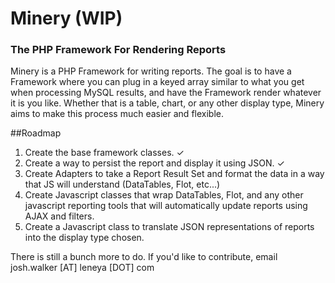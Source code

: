 # Minery (WIP)
### The PHP Framework For Rendering Reports

Minery is a PHP Framework for writing reports. The goal is to have a Framework where you can plug in a keyed array similar to what you get when processing MySQL results, and have the Framework render whatever it is you like. Whether that is a table, chart, or any other display type, Minery aims to make this process much easier and flexible. 

##Roadmap 

1. Create the base framework classes. &#x2713;
2. Create a way to persist the report and display it using JSON. &#x2713;
3. Create Adapters to take a Report Result Set and format the data in a way that JS will understand (DataTables, Flot, etc...)
4. Create Javascript classes that wrap DataTables, Flot, and any other javascript reporting tools that will automatically update reports using AJAX and filters.
5. Create a Javascript class to translate JSON representations of reports into the display type chosen. 


There is still a bunch more to do. If you'd like to contribute, email josh.walker [AT] leneya [DOT] com
